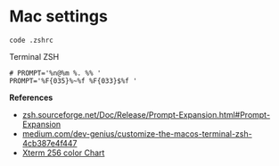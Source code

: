 # Mac settings

```script
code .zshrc
```

Terminal ZSH

```script
# PROMPT='%n@%m %. %% '
PROMPT='%F{035}%~%f %F{033}$%f '
```

__References__

- [zsh.sourceforge.net/Doc/Release/Prompt-Expansion.html#Prompt-Expansion](http://zsh.sourceforge.net/Doc/Release/Prompt-Expansion.html#Prompt-Expansion)
- [medium.com/dev-genius/customize-the-macos-terminal-zsh-4cb387e4f447](https://medium.com/dev-genius/customize-the-macos-terminal-zsh-4cb387e4f447)
- [Xterm 256 color Chart](https://upload.wikimedia.org/wikipedia/commons/1/15/Xterm_256color_chart.svg)
